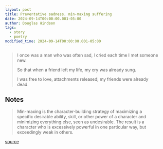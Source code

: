 ```yaml
---
layout: post
title: Preventative sadness, min-maxing suffering
date: 2024-09-14T00:00:00.001-05:00
author: Douglas Hindson
tags:
  - story
  - poetry
modified_time: 2024-09-14T00:00:00.001-05:00
---
```

> I once was a man who was often sad,
> I cried each time I met someone new.
> 
> So that when a friend
> left my life,
> my cry was already sung.
> 
> I was free to love,
> attachments released,
> my friends were already dead.

## Notes

> Min-maxing is the character-building strategy of maximizing a specific desirable ability, skill, or other power of a character and minimizing everything else, seen as undesirable. The result is a character who is excessively powerful in one particular way, but exceedingly weak in others.

[source](https://www.reddit.com/r/rpg_gamers/comments/kew14o/comment/gg4ttbk/?utm_source=share&utm_medium=web3x&utm_name=web3xcss&utm_term=1&utm_content=share_button)